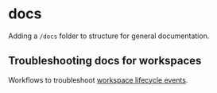 # docs #

Adding a ``/docs`` folder to structure for general documentation.

## Troubleshooting docs for workspaces ##

Workflows to troubleshoot [workspace lifecycle events](./troubleshooting-lifecycle-events.md).
